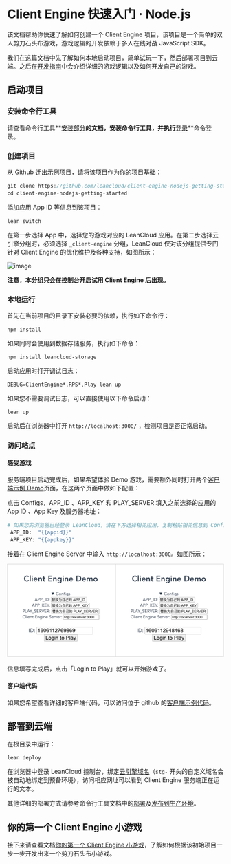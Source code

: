 # Client Engine 快速入门 · Node.js

该文档帮助你快速了解如何创建一个 Client Engine 项目，该项目是一个简单的双人剪刀石头布游戏，游戏逻辑的开发依赖于多人在线对战 JavaScript SDK。

我们在这篇文档中先了解如何本地启动项目，简单试玩一下，然后部署项目到云端。之后在[开发指南](client-engine-guide-node.html)中会介绍详细的游戏逻辑以及如何开发自己的游戏。

## 启动项目

### 安装命令行工具
请查看命令行工具**[安装部分](leanengine_cli.html#安装)**的文档，安装命令行工具，并执行**[登录](leanengine_cli.html#登录)**命令登录。

### 创建项目
从 Github 迁出示例项目，请将该项目作为你的项目基础：

```js
git clone https://github.com/leancloud/client-engine-nodejs-getting-started
cd client-engine-nodejs-getting-started
```

添加应用 App ID 等信息到该项目：

```
lean switch
```

在第一步选择 App 中，选择您的游戏对应的 LeanCloud 应用。在第二步选择云引擎分组时，必须选择 `_client-engine` 分组，LeanCloud 仅对该分组提供专门针对 Client Engine 的优化维护及各种支持，如图所示：

![image](images/client-engine-lean-switch.png)

**注意，本分组只会在控制台开启试用 Client Engine 后出现。**


### 本地运行

首先在当前项目的目录下安装必要的依赖，执行如下命令行：

```
npm install
```

如果同时会使用到数据存储服务，执行如下命令：

```
npm install leancloud-storage
```

启动应用时打开调试日志：

```
DEBUG=ClientEngine*,RPS*,Play lean up
```

如果您不需要调试日志，可以直接使用以下命令启动：

```
lean up
```

启动后在浏览器中打开 `http://localhost:3000/` ，检测项目是否正常启动。

### 访问站点

#### 感受游戏

服务端项目启动完成后，如果希望体验 Demo 游戏，需要额外同时打开两个[客户端示例 Demo](https://client-engine-app.{{engineDomain}}/)页面，在这两个页面中做如下配置：

点击 Configs，APP_ID 、APP_KEY 和 PLAY_SERVER 填入之前选择的应用的 App ID 、App Key 及服务器地址：

```sh
# 如果您的浏览器已经登录 LeanCloud，请在下方选择相关应用，复制粘贴相关信息到 Configs 中：
 APP_ID:  "{{appid}}"
 APP_KEY: "{{appkey}}"
```

接着在 Client Engine Server 中输入 `http://localhost:3000`。如图所示：

![image](images/client-engine-browser-demo.png)

信息填写完成后，点击「Login to Play」就可以开始游戏了。

#### 客户端代码

如果您希望查看详细的客户端代码，可以访问位于 github 的[客户端示例代码](https://github.com/leancloud/client-engine-demo-webapp)。


## 部署到云端

在根目录中运行：

```
lean deploy
```

在浏览器中登录 LeanCloud 控制台，绑定[云引擎域名](custom-api-domain-guide.html#云引擎域名)（`stg-` 开头的自定义域名会被自动地绑定到预备环境），访问相应网址可以看到 Client Engine 服务端正在运行的文本。

其他详细的部署方式请参考命令行工具文档中的[部署](leanengine_cli.html#部署)及[发布到生产环境](leanengine_cli.html#发布到生产环境)。

## 你的第一个 Client Engine 小游戏

接下来请查看文档[你的第一个 Client Engine 小游戏](client-engine-first-game-node.html)，了解如何根据该初始项目一步一步开发出来一个剪刀石头布小游戏。
